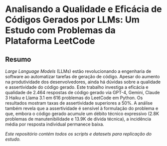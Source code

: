 # Analisando a Qualidade e Eficácia de Códigos Gerados por LLMs: Um Estudo com Problemas da Plataforma LeetCode

## Resumo
*Large Language Models* (LLMs) estão revolucionando a engenharia de software ao automatizar tarefas de geração de código. Apesar do aumento na produtividade dos desenvolvedores, ainda há dúvidas sobre a qualidade e assertividade do código gerado. Este trabalho investiga a eficácia e qualidade de 2.464 respostas de código gerado via GPT-4, Gemini, Claude 3 Haiku e Llama 3.1 em 616 problemas do LeetCode em Python. Os resultados mostram taxas de assertividade superiores a 50\%. A análise também revela que a assertividade é sensível à formulação do problema e que, embora o código gerado acumule um débito técnico expressivo (2.8K problemas de manutenibilidade e 13.9K de dívida técnica), a incidência média por resposta individual permanece baixa.

_Este repositório contém todos os scripts e datasets para replicação do estudo._